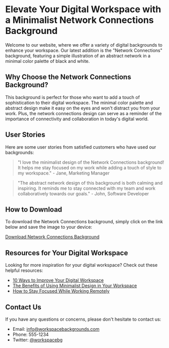 <!--font:Futura-->

# Elevate Your Digital Workspace with a Minimalist Network Connections Background

Welcome to our website, where we offer a variety of digital backgrounds to enhance your workspace. Our latest addition is the "Network Connections" background, featuring a simple illustration of an abstract network in a minimal color palette of black and white.

## Why Choose the Network Connections Background?

This background is perfect for those who want to add a touch of sophistication to their digital workspace. The minimal color palette and abstract design make it easy on the eyes and won't distract you from your work. Plus, the network connections design can serve as a reminder of the importance of connectivity and collaboration in today's digital world.

## User Stories

Here are some user stories from satisfied customers who have used our backgrounds:

> "I love the minimalist design of the Network Connections background! It helps me stay focused on my work while adding a touch of style to my workspace." - Jane, Marketing Manager

> "The abstract network design of this background is both calming and inspiring. It reminds me to stay connected with my team and work collaboratively towards our goals." - John, Software Developer

## How to Download

To download the Network Connections background, simply click on the link below and save the image to your device:

[Download Network Connections Background](#)

## Resources for Your Digital Workspace

Looking for more inspiration for your digital workspace? Check out these helpful resources:

- [10 Ways to Improve Your Digital Workspace](#)
- [The Benefits of Using Minimalist Design in Your Workspace](#)
- [How to Stay Focused While Working Remotely](#)

## Contact Us

If you have any questions or concerns, please don't hesitate to contact us:

- Email: info@workspacebackgrounds.com
- Phone: 555-1234
- Twitter: [@workspacebg](#)

<!--

Write me content for website with wallpaper which alt text is:

"A wallpaper with a simple illustration of an abstract network, in a minimal color palette of black and white."

The name/title of the page should not be 1:1 copy of the alt text but rather a real content of the website which is using this wallpaper.

- Use markdown format 
- Start with heading
- Heading should be short and concise
- The content should look like a real website 
- The website should not be about the wallpaper, wallpaper is just a related background
- Heading should be contain work "wallpaper" or "background"
- Include real sections like references, contact, user stories, etc. use things relevant to the page purpose.
- Feel free to use structure like headings, bullets, numbering, blockquotes, paragraphs, horizontal lines, etc.
- You can use formatting like bold or _italic_
- You can include UTF-8 emojis
- Links should be only #hash anchors (and you can refer to the document itself)
- Do not include images


---


# Network Connections Wallpaper for Your Digital Workspace

Welcome to our website, where we offer a variety of digital wallpapers to enhance your workspace. Our latest addition is the "Network Connections" wallpaper, featuring a simple illustration of an abstract network in a minimal color palette of black and white.

## Why Choose the Network Connections Wallpaper?

This wallpaper is perfect for those who want to add a touch of sophistication to their digital workspace. The minimal color palette and abstract design make it easy on the eyes and won't distract you from your work. Plus, the network connections design can serve as a reminder of the importance of connectivity and collaboration in today's digital world.

## User Stories

Here are some user stories from satisfied customers who have used our wallpapers:

> "I love the Network Connections wallpaper! It reminds me of the importance of staying connected with my team, even when we're working remotely." - Jane, Marketing Manager

> "The minimal design of this wallpaper really helps me focus on my work without any distractions. Plus, it looks great!" - John, Software Developer

## How to Download

To download the Network Connections wallpaper, simply click on the link below and save the image to your device:

[Download Network Connections Wallpaper](#)

## References

Looking for more inspiration for your digital workspace? Check out these helpful resources:

- [10 Ways to Improve Your Digital Workspace](#)
- [The Benefits of Using Wallpapers in Your Workspace](#)
- [How to Stay Focused While Working Remotely](#)

## Contact Us

If you have any questions or concerns, please don't hesitate to contact us:

- Email: info@workspacewallpapers.com
- Phone: 555-1234
- Twitter: [@workspacewallpapers](#)


---


Heading should not include word "wallpaper". The website should not be about the wallpaper itself, wallpaper is just a related background, rewrite whole content.


---


# Elevate Your Digital Workspace with a Minimalist Network Connections Background

Welcome to our website, where we offer a variety of digital backgrounds to enhance your workspace. Our latest addition is the "Network Connections" background, featuring a simple illustration of an abstract network in a minimal color palette of black and white.

## Why Choose the Network Connections Background?

This background is perfect for those who want to add a touch of sophistication to their digital workspace. The minimal color palette and abstract design make it easy on the eyes and won't distract you from your work. Plus, the network connections design can serve as a reminder of the importance of connectivity and collaboration in today's digital world.

## User Stories

Here are some user stories from satisfied customers who have used our backgrounds:

> "I love the minimalist design of the Network Connections background! It helps me stay focused on my work while adding a touch of style to my workspace." - Jane, Marketing Manager

> "The abstract network design of this background is both calming and inspiring. It reminds me to stay connected with my team and work collaboratively towards our goals." - John, Software Developer

## How to Download

To download the Network Connections background, simply click on the link below and save the image to your device:

[Download Network Connections Background](#)

## Resources for Your Digital Workspace

Looking for more inspiration for your digital workspace? Check out these helpful resources:

- [10 Ways to Improve Your Digital Workspace](#)
- [The Benefits of Using Minimalist Design in Your Workspace](#)
- [How to Stay Focused While Working Remotely](#)

## Contact Us

If you have any questions or concerns, please don't hesitate to contact us:

- Email: info@workspacebackgrounds.com
- Phone: 555-1234
- Twitter: [@workspacebg](#)

-->
